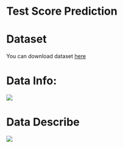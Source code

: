 # Test Score Prediction

# Dataset

You can download dataset [here](https://www.kaggle.com/kwadwoofosu/predict-test-scores-of-students)

# Data Info:

![](https://github.com/Isha307/ML-ProjectKart/blob/main/Test%20Score%20Prediction/Images/info.png)

# Data Describe

![](https://github.com/Isha307/ML-ProjectKart/blob/main/Test%20Score%20Prediction/Images/describe.png)
